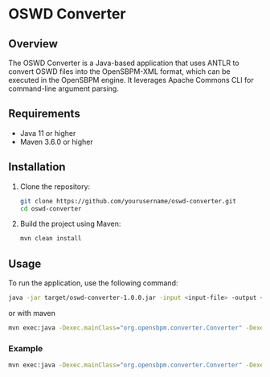 # OSWD Converter

## Overview
The OSWD Converter is a Java-based application that uses ANTLR to convert OSWD files into the OpenSBPM-XML format, 
which can be executed in the OpenSBPM engine. It leverages Apache Commons CLI for command-line argument parsing.

## Requirements
- Java 11 or higher
- Maven 3.6.0 or higher

## Installation
1. Clone the repository:
    ```sh
    git clone https://github.com/yourusername/oswd-converter.git
    cd oswd-converter
    ```

2. Build the project using Maven:
    ```sh
    mvn clean install
    ```

## Usage
To run the application, use the following command:
```sh
java -jar target/oswd-converter-1.0.0.jar -input <input-file> -output <output-file>
```

or with maven
```sh
mvn exec:java -Dexec.mainClass="org.opensbpm.converter.Converter" -Dexec.args="-input <input-file> -output <output-file>"
```

### Example
```sh
mvn exec:java -Dexec.mainClass="org.opensbpm.converter.Converter" -Dexec.args="-input src/test/resources/sample.oswd -output travelrequest.xml"
```

